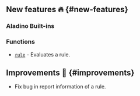 ## New features :fire: {#new-features}

### Aladino Built-ins

### Functions
- [`rule`](/guides/built-ins#rule) - Evaluates a rule.

## Improvements :rocket: {#improvements}

- Fix bug in report information of a rule.